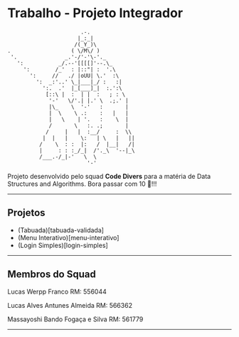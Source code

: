 # Trabalho - Projeto Integrador

```
                       .-.
                      |_:_|
                     /(_Y_)\
.                   ( \/M\/ )
 '.               _.'-/'-'\-'._
   ':           _/.--'[[[[]'--.\_
     ':        /_'  : |::"| :  '.\
       ':     //   ./ |oUU| \.'  :\
         ':  _:'..' \_|___|_/ :   :|
           ':.  .'  |_[___]_|  :.':\
            [::\ |  :  | |  :   ; : \
             '-'   \/'.| |.' \  .;.' |
             |\_    \  '-'   :       |
             |  \    \ .:    :   |   |
             |   \    | '.   :    \  |
             /       \   :. .;       |
            /     |   |  :__/     :  \\
           |  |   |    \:   | \   |   ||
          /    \  : :  |:   /  |__|   /|
          |     : : :_/_|  /'._\  '--|_\
          /___.-/_|-'   \  \
                         '-'
```

Projeto desenvolvido pelo squad **Code Divers** para a matéria de Data Structures and Algorithms. Bora passar com 10 🚀!!!

---

## Projetos

- (Tabuada)[tabuada-validada]
- (Menu Interativo)[menu-interativo]
- (Login Simples)[login-simples]

---

## Membros do Squad

Lucas Werpp Franco
RM: 556044

Lucas Alves Antunes Almeida
RM: 566362

Massayoshi Bando Fogaça e Silva 
RM: 561779

---
